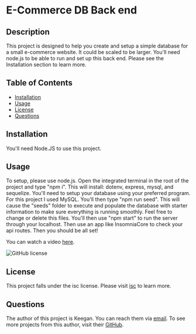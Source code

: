 # E-Commerce DB Back end

## Description

This project is designed to help you create and setup a simple database for a small e-commerce website. It could be scaled to be larger. You'll need node.js to be able to run and set up this back end. Please see the Installation section to learn more.
    

## Table of Contents 
* [Installation](#Installation) 
* [Usage](#Usage) 
* [License](#License) 
* [Questions](#Questions) 


## Installation

You'll need Node.JS to use this project.
    
## Usage

To setup, please use node.js. Open the integrated terminal in the root of the project and type "npm i". This will install: dotenv, express, mysql, and sequelize. You'll need to setup your database using your preferred program. For this project I used MySQL. You'll then type "npm run seed". This will cause the "seeds" folder to execute and populate the database with starter information to make sure everything is running smoothly. Feel free to change or delete this files. You'll then use "npm start" to run the server through your localhost. Then use an app like InsomniaCore to check your api routes. Then you should be all set!

You can watch a video [here](https://drive.google.com/file/d/1xYCLG0YF4wGpW1gK6ez1feqTdv6ndjNv/view).

![GitHub license](https://img.shields.io/badge/license-isc-blue.svg)

## License
    
This project falls under the isc license. Please visit [isc](https://choosealicense.com/licenses/isc) to learn more.
    

## Questions
The author of this project is Keegan. You can reach them via [email](mailto:kwedwick@gmail.com).
To see more projects from this author, visit their [GitHub](https://github.com/kwedwick).